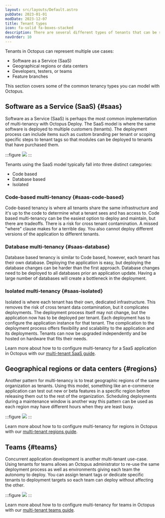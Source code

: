 ```yaml
---
layout: src/layouts/Default.astro
pubDate: 2023-01-01
modDate: 2023-12-07
title: Tenant types
icon: fa-solid fa-boxes-stacked
description: There are several different types of tenants that can be supported with Octopus Deploy.
navOrder: 10
---
```


Tenants in Octopus can represent multiple use cases:

- Software as a Service (SaaS)
- Geographical regions or data centers
- Developers, testers, or teams
- Feature branches

This section covers some of the common tenancy types you can model with Octopus.

## Software as a Service (SaaS) {#saas}

Software as a Service (SaaS) is perhaps the most common implementation of multi-tenancy with Octopus Deploy. The SaaS model is where the same software is deployed to multiple customers (tenants). The deployment process can include items such as custom branding per tenant or scoping specific steps to tenant tags so that modules can be deployed to tenants that have purchased them.

:::figure
![](/docs/img/tenants/images/saas-tenants.png)
:::

Tenants using the SaaS model typically fall into three distinct categories:

- Code based
- Database based
- Isolated

### Code-based multi-tenancy {#saas-code-based}

Code-based tenancy is where all tenants share the same infrastructure and it's up to the code to determine what a tenant sees and has access to. Code based multi-tenancy can be the easiest option to deploy and maintain, but there are tradeoffs. There is a risk for cross tenant contamination. A missed "where" clause makes for a terrible day. You also cannot deploy different versions of the application to different tenants.

### Database multi-tenancy {#saas-database}

Database based tenancy is similar to Code based, however, each tenant has their own database. Deploying the application is easy, but deploying the database changes can be harder than the first approach. Database changes need to be deployed to all databases prior an application update. Having a large number of databases will create a bottleneck in the deployment.

### Isolated multi-tenancy {#saas-isolated}

Isolated is where each tenant has their own, dedicated infrastructure. This removes the risk of cross tenant data contamination, but it complicates deployments. The deployment process itself may not change, but the application now has to be deployed per tenant. Each deployment has to configure the application instance for that tenant. The complication to the deployment process offers flexibility and scalability to the application and its deployments. Tenants can now be upgraded independently and be hosted on hardware that fits their needs.

Learn more about how to to configure multi-tenancy for a SaaS application in Octopus with our [multi-tenant SaaS guide](/docs/tenants/guides/multi-tenant-saas-application).

## Geographical regions or data centers {#regions}

Another pattern for multi-tenancy is to treat geographic regions of the same organization as tenants. Using this model, something like an e-commerce application can test out new or beta features in a specific region before releasing them out to the rest of the organization. Scheduling deployments during a maintenance window is another way this pattern can be used as each region may have different hours when they are least busy.

:::figure
![](/docs/img/tenants/images/region-tenants.png)
:::

Learn more about how to to configure multi-tenancy for regions in Octopus with our [multi-tenant regions guide](/docs/tenants/guides/multi-tenant-region).

## Teams {#teams}

Concurrent application development is another multi-tenant use-case. Using tenants for teams allows an Octopus administrator to re-use the same deployment process as well as environments giving each team the autonomy to deploy. You can assign tenant tags or dedicate specific tenants to deployment targets so each team can deploy without affecting the other.

:::figure
![](/docs/img/tenants/images/team-tenants.png)
:::

Learn more about how to to configure multi-tenancy for teams in Octopus with our [multi-tenant teams guide](/docs/tenants/guides/multi-tenant-teams).
